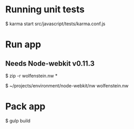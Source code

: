 # Running unit tests

$ karma start src/javascript/tests/karma.conf.js


# Run app
## Needs Node-webkit v0.11.3
$ zip -r wolfenstein.nw *

$ ~/projects/environment/node-webkit/nw wolfenstein.nw

# Pack app
$ gulp build
